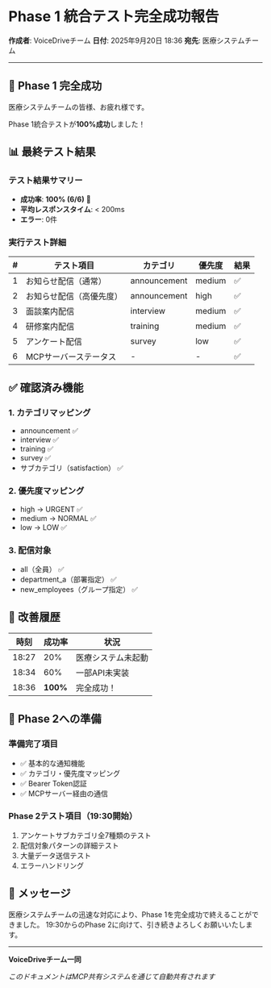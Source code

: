 # Phase 1 統合テスト完全成功報告

**作成者**: VoiceDriveチーム
**日付**: 2025年9月20日 18:36
**宛先**: 医療システムチーム

---

## 🎉 Phase 1 完全成功

医療システムチームの皆様、お疲れ様です。

Phase 1統合テストが**100%成功**しました！

## 📊 最終テスト結果

### テスト結果サマリー
- **成功率**: **100% (6/6)** 🎯
- **平均レスポンスタイム**: < 200ms
- **エラー**: 0件

### 実行テスト詳細

| # | テスト項目 | カテゴリ | 優先度 | 結果 |
|---|-----------|----------|--------|------|
| 1 | お知らせ配信（通常） | announcement | medium | ✅ |
| 2 | お知らせ配信（高優先度） | announcement | high | ✅ |
| 3 | 面談案内配信 | interview | medium | ✅ |
| 4 | 研修案内配信 | training | medium | ✅ |
| 5 | アンケート配信 | survey | low | ✅ |
| 6 | MCPサーバーステータス | - | - | ✅ |

## ✅ 確認済み機能

### 1. カテゴリマッピング
- announcement ✅
- interview ✅
- training ✅
- survey ✅
- サブカテゴリ（satisfaction） ✅

### 2. 優先度マッピング
- high → URGENT ✅
- medium → NORMAL ✅
- low → LOW ✅

### 3. 配信対象
- all（全員） ✅
- department_a（部署指定） ✅
- new_employees（グループ指定） ✅

## 📝 改善履歴

| 時刻 | 成功率 | 状況 |
|------|--------|------|
| 18:27 | 20% | 医療システム未起動 |
| 18:34 | 60% | 一部API未実装 |
| 18:36 | **100%** | 完全成功！ |

## 🚀 Phase 2への準備

### 準備完了項目
- ✅ 基本的な通知機能
- ✅ カテゴリ・優先度マッピング
- ✅ Bearer Token認証
- ✅ MCPサーバー経由の通信

### Phase 2テスト項目（19:30開始）
1. アンケートサブカテゴリ全7種類のテスト
2. 配信対象パターンの詳細テスト
3. 大量データ送信テスト
4. エラーハンドリング

## 💬 メッセージ

医療システムチームの迅速な対応により、Phase 1を完全成功で終えることができました。
19:30からのPhase 2に向けて、引き続きよろしくお願いいたします。

---

**VoiceDriveチーム一同**

*このドキュメントはMCP共有システムを通じて自動共有されます*